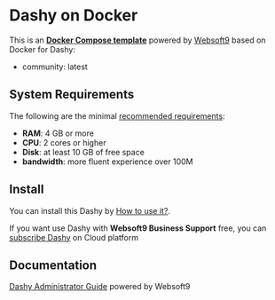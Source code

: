 # Dashy on Docker  

This is an **[Docker Compose template](https://github.com/Websoft9/docker-library)** powered by [Websoft9](https://www.websoft9.com) based on Docker for Dashy:


 - community:  latest


## System Requirements

The following are the minimal [recommended requirements](https://dashy.to):

* **RAM**: 4 GB or more
* **CPU**: 2 cores or higher
* **Disk**: at least 10 GB of free space
* **bandwidth**: more fluent experience over 100M  

## Install

You can install this Dashy by [How to use it?](https://github.com/Websoft9/docker-library#how-to-use-it).   

If you want use Dashy with **Websoft9 Business Support** free, you can [subscribe Dashy](https://www.websoft9.com/apps) on Cloud platform

## Documentation

[Dashy Administrator Guide](https://support.websoft9.com/docs/dashy) powered by Websoft9